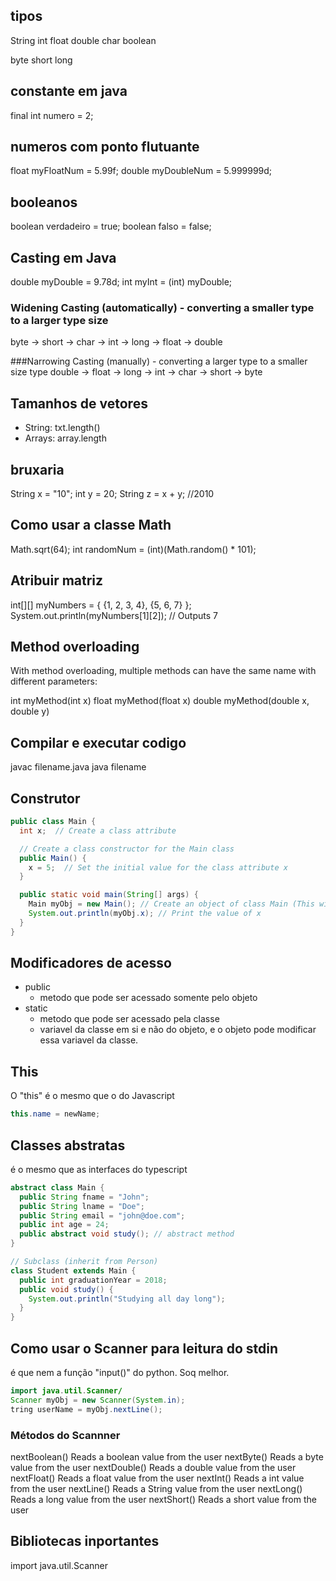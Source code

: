 ## tipos

String
int
float
double
char
boolean

byte
short
long

## constante em java
final int numero = 2;

## numeros com ponto flutuante
float myFloatNum = 5.99f;
double myDoubleNum = 5.999999d;

## booleanos
boolean verdadeiro = true;
boolean falso = false;

## Casting em Java

double myDouble = 9.78d;
int myInt = (int) myDouble;

### Widening Casting (automatically) - converting a smaller type to a larger type size
byte -> short -> char -> int -> long -> float -> double

###Narrowing Casting (manually) - converting a larger type to a smaller size type
double -> float -> long -> int -> char -> short -> byte 

## Tamanhos de vetores

- String: txt.length()
- Arrays: array.length

## bruxaria
String x = "10";
int y = 20;
String z = x + y; //2010

## Como usar a classe Math
Math.sqrt(64);
int randomNum = (int)(Math.random() * 101);

## Atribuir matriz
int[][] myNumbers = { {1, 2, 3, 4}, {5, 6, 7} };
System.out.println(myNumbers[1][2]); // Outputs 7

## Method overloading

With method overloading, multiple methods can have the same name with different parameters:

int myMethod(int x)
float myMethod(float x)
double myMethod(double x, double y)

## Compilar e executar codigo
javac filename.java
java filename

## Construtor

```java
public class Main {
  int x;  // Create a class attribute

  // Create a class constructor for the Main class
  public Main() {
    x = 5;  // Set the initial value for the class attribute x
  }

  public static void main(String[] args) {
    Main myObj = new Main(); // Create an object of class Main (This will call the constructor)
    System.out.println(myObj.x); // Print the value of x
  }
}
```

## Modificadores de acesso

- public
  - metodo que pode ser acessado somente pelo objeto
- static
  - metodo que pode ser acessado pela classe
  - variavel da classe em si e não do objeto, e o objeto pode modificar essa variavel da classe.

## This

O "this" é o mesmo que o do Javascript

```java
this.name = newName;
```

## Classes abstratas

é o mesmo que as interfaces do typescript

```java
abstract class Main {
  public String fname = "John";
  public String lname = "Doe";
  public String email = "john@doe.com";
  public int age = 24;
  public abstract void study(); // abstract method 
}

// Subclass (inherit from Person)
class Student extends Main {
  public int graduationYear = 2018;
  public void study() {
    System.out.println("Studying all day long");
  }
}
```

## Como usar o Scanner para leitura do stdin

é que nem a função "input()" do python. Soq melhor.

```java
import java.util.Scanner/
Scanner myObj = new Scanner(System.in);
tring userName = myObj.nextLine();
```

### Métodos do Scannner

nextBoolean() 	Reads a boolean value from the user
nextByte() 	    Reads a byte value from the user
nextDouble()   	Reads a double value from the user
nextFloat()   	Reads a float value from the user
nextInt() 	    Reads a int value from the user
nextLine() 	    Reads a String value from the user
nextLong() 	    Reads a long value from the user
nextShort() 	  Reads a short value from the user

## Bibliotecas inportantes
import java.util.Scanner
